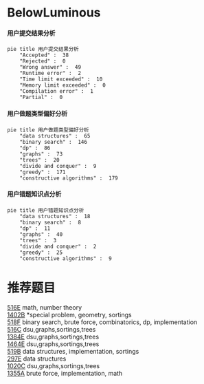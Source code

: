 # BelowLuminous

<!-- tabs:start -->



#### **用户提交结果分析**

```mermaid
pie title 用户提交结果分析
    "Accepted" :  38
    "Rejected" :  0
    "Wrong answer" :  49
    "Runtime error" :  2
    "Time limit exceeded" :  10
    "Memory limit exceeded" :  0
    "Compilation error" :  1
    "Partial" :  0
```

#### **用户做题类型偏好分析**

```mermaid
pie title 用户做题类型偏好分析
    "data structures" :  65
    "binary search" :  146
    "dp" :  86
    "graphs" :  73
    "trees" :  20
    "divide and conquer" :  9
    "greedy" :  171
    "constructive algorithms" :  179
```
#### **用户错题知识点分析**

```mermaid
pie title 用户错题知识点分析
    "data structures" :  18
    "binary search" :  8
    "dp" :  11
    "graphs" :  40
    "trees" :  3
    "divide and conquer" :  2
    "greedy" :  25
    "constructive algorithms" :  9
```



<!-- tabs:end -->
# 推荐题目
[516E](https://codeforces.com/contest/516/problem/E)		math,
                        number theory		  
[1402B](https://codeforces.com/contest/1402/problem/B)		*special problem,
                        geometry,
                        sortings		  
[518F](https://codeforces.com/contest/518/problem/F)		binary search,
                        brute force,
                        combinatorics,
                        dp,
                        implementation		  
[516C](https://codeforces.com/contest/516/problem/C)		dsu,graphs,sortings,trees		  
[1384E](https://codeforces.com/contest/1384/problem/E)		dsu,graphs,sortings,trees		  
[1464E](https://codeforces.com/contest/1464/problem/E)		dsu,graphs,sortings,trees		  
[519B](https://codeforces.com/contest/519/problem/B)		data structures,
                        implementation,
                        sortings		  
[297E](https://codeforces.com/contest/297/problem/E)		data structures		  
[1020C](https://codeforces.com/contest/1020/problem/C)		dsu,graphs,sortings,trees		  
[1355A](https://codeforces.com/contest/1355/problem/A)		brute force,
                        implementation,
                        math		  
